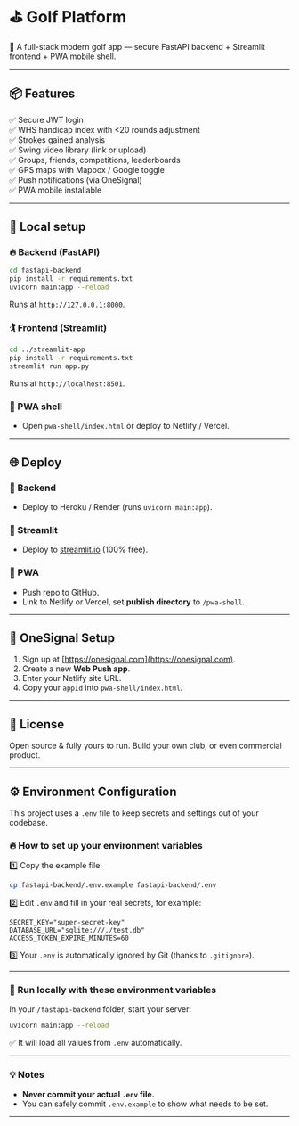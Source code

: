 # ⛳ Golf Platform

🚀 A full-stack modern golf app — secure FastAPI backend + Streamlit frontend + PWA mobile shell.

---

## 📦 Features

✅ Secure JWT login  
✅ WHS handicap index with <20 rounds adjustment  
✅ Strokes gained analysis  
✅ Swing video library (link or upload)  
✅ Groups, friends, competitions, leaderboards  
✅ GPS maps with Mapbox / Google toggle  
✅ Push notifications (via OneSignal)  
✅ PWA mobile installable

---

## 🚀 Local setup

### 🔥 Backend (FastAPI)
```bash
cd fastapi-backend
pip install -r requirements.txt
uvicorn main:app --reload
```
Runs at `http://127.0.0.1:8000`.

### 🏌️ Frontend (Streamlit)
```bash
cd ../streamlit-app
pip install -r requirements.txt
streamlit run app.py
```
Runs at `http://localhost:8501`.

### 📱 PWA shell
- Open `pwa-shell/index.html` or deploy to Netlify / Vercel.

---

## 🌐 Deploy

### 🚀 Backend
- Deploy to Heroku / Render (runs `uvicorn main:app`).

### 🚀 Streamlit
- Deploy to [streamlit.io](https://share.streamlit.io/) (100% free).

### 🚀 PWA
- Push repo to GitHub.
- Link to Netlify or Vercel, set **publish directory** to `/pwa-shell`.

---

## 🚀 OneSignal Setup
1. Sign up at [https://onesignal.com](https://onesignal.com).
2. Create a new **Web Push app**.
3. Enter your Netlify site URL.
4. Copy your `appId` into `pwa-shell/index.html`.

---

## 📝 License
Open source & fully yours to run. Build your own club, or even commercial product.

---

## ⚙️ Environment Configuration

This project uses a `.env` file to keep secrets and settings out of your codebase.

### 🔥 How to set up your environment variables

1️⃣ Copy the example file:

```bash
cp fastapi-backend/.env.example fastapi-backend/.env
```

2️⃣ Edit `.env` and fill in your real secrets, for example:

```
SECRET_KEY="super-secret-key"
DATABASE_URL="sqlite:///./test.db"
ACCESS_TOKEN_EXPIRE_MINUTES=60
```

3️⃣ Your `.env` is automatically ignored by Git (thanks to `.gitignore`).

---

### 🚀 Run locally with these environment variables
In your `/fastapi-backend` folder, start your server:

```bash
uvicorn main:app --reload
```

✅ It will load all values from `.env` automatically.

---

### 💡 Notes
- **Never commit your actual `.env` file.**  
- You can safely commit `.env.example` to show what needs to be set.

---

